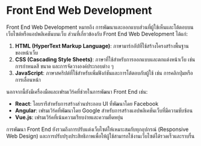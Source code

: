 # Front End Web Development

Front End Web Development หมายถึง การพัฒนาและออกแบบส่วนที่ผู้ใช้เห็นและโต้ตอบบนเว็บไซต์หรือแอปพลิเคชันบนเว็บ ส่วนที่เกี่ยวข้องกับ Front End Web Development ได้แก่:

1. **HTML (HyperText Markup Language)**: ภาษามาร์กอัปที่ใช้สร้างโครงสร้างพื้นฐานของหน้าเว็บ
2. **CSS (Cascading Style Sheets)**: ภาษาที่ใช้สำหรับการออกแบบและตกแต่งหน้าเว็บ เช่น การกำหนดสี ขนาด และการจัดวางองค์ประกอบต่าง ๆ
3. **JavaScript**: ภาษาสคริปต์ที่ใช้สำหรับเพิ่มฟังก์ชันและการโต้ตอบกับผู้ใช้ เช่น การคลิกปุ่มหรือการเลื่อนหน้า

นอกจากนี้ยังมีเครื่องมือและเฟรมเวิร์คที่ช่วยในการพัฒนา Front End เช่น:

- **React**: ไลบรารีสำหรับการสร้างส่วนประกอบ UI ที่พัฒนาโดย Facebook
- **Angular**: เฟรมเวิร์คที่พัฒนาโดย Google สำหรับการสร้างแอปพลิเคชันเว็บที่มีความซับซ้อน
- **Vue.js**: เฟรมเวิร์คที่เน้นความเรียบง่ายและความยืดหยุ่น

การพัฒนา Front End ยังรวมถึงการปรับแต่งเว็บไซต์ให้เหมาะสมกับทุกอุปกรณ์ (Responsive Web Design) และการปรับปรุงประสิทธิภาพเพื่อให้ผู้ใช้สามารถใช้งานเว็บไซต์ได้รวดเร็วและราบรื่น